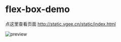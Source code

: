 # flex-box-demo

点这里查看页面 <http://static.vgee.cn/static/index.html>

![preview](http://static.vgee.cn/preview-nb.png)
